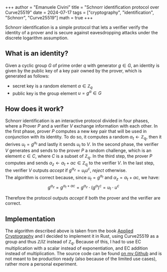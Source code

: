 +++
author = "Emanuele Civini" 
title = "Schnorr identification protocol over Curve25519" 
date = 2024-07-17
tags = ["cryptography", "identification", "Schnorr", "Curve25519"]
math = true
+++

Schnorr identification is a simple protocol that lets a verifier verify the identity of a prover and is secure against eavesdropping attacks under the discrete logarithm assumption.

## What is an identity?

Given a cyclic group $G$ of prime order $q$ with generator $g \in G$, an identity is given by the public key of a key pair owned by the prover, which is generated as follows:

- secret key is a random element $\alpha \in \mathbb{Z}_{q}$
- public key is the group element $u = g^{\alpha} \in G$

## How does it work?

Schnorr identification is an interactive protocol divided in four phases, where a Prover $P$ and a verifier $V$ exchange information with each other.
In the first phase, prover $P$ computes a new key pair that will be used in conjunction with its identity. To do so, it computes a random $\alpha_{t} \leftarrow \mathbb{Z_{q}}$, then it derives
$u_{t} = g^{\alpha_{t}}$ and lastly it sends $u_{t}$ to $V$. In the second phase, the verifier $V$ generates and sends to the prover $P$ a random challenge, which is an element $c \in C$, where $C$ is a subset of $\mathbb{Z_{q}}$.
In the third step, the prover $P$ computes and sends $\alpha_{z} \leftarrow \alpha_{t} + \alpha c \in \mathbb{Z_{q}}$ to the verifier $V$. In the last step, the verifier $V$ outputs $accept$ if $g^{\alpha_{z}} = u_{t} u^{c}$, $reject$ otherwise.  
The algorithm is correct because, since $u_{t} = g^{\alpha_{t}}$ and $\alpha_{z} = \alpha_{t} + \alpha c$, we have:
$$
g^{\alpha_{z}} = g^{\alpha_{t} + \alpha c} = g^{\alpha_{z}} \cdot (g^{\alpha})^{c} = u_{t} \cdot u^{c}
$$

Therefore the protocol outputs $accept$ if both the prover and the verifier are correct.

## Implementation

The algorithm described above is taken from the book [Applied Cryptography](https://toc.cryptobook.us/) and I decided to implement it in Rust, using Curve25519 as a group and thus $\mathbb{Z}/l\mathbb{Z}$ instead of $\mathbb{Z}_{q}$. Because of this, I had to use EC multiplication with a scalar instead of exponentiation, and EC addition instead of multiplication. The source code can be found [on my Github](https://github.com/ecivini/schnorr-id) and is not meant to be production ready (also because of the limited use cases), rather more a personal experiment.
